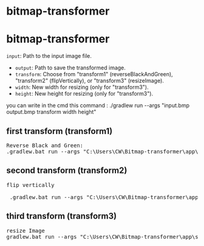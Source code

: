 # bitmap-transformer

# bitmap-transformer



`input`: Path to the input image file.
- `output`: Path to save the transformed image.
- `transform`: Choose from "transform1" (reverseBlackAndGreen), "transform2" (flipVertically), or "transform3" (resizeImage).
- `width`: New width for resizing (only for "transform3").
- `height`: New height for resizing (only for "transform3").



you can write in the cmd this command :
./gradlew run --args "input.bmp output.bmp transform width height"
## first transform (transform1)
<pre>
Reverse Black and Green:
.gradlew.bat run --args "C:\Users\CW\Bitmap-transformer\app\src\main\resources\JavaLogo.bmp   C:\Users\CW\Bitmap-transformer\app\src\main\resources\JavaLogoEdit.bmp transform1 0 0"
</pre>
## second transform (transform2)
<pre>
flip vertically

 .gradlew.bat run --args "C:\Users\CW\Bitmap-transformer\app\src\main\resources\JavaLogo.bmp   C:\Users\CW\Bitmap-transformer\app\src\main\resources\JavaLogoEdit.bmp transform2 0 0"
</pre>

## third transform (transform3)
<pre>
resize Image
gradlew.bat run --args "C:\Users\CW\Bitmap-transformer\app\src\main\resources\JavaLogo.bmp   C:\Users\CW\Bitmap-transformer\app\src\main\resources\JavaLogoEdit.bmp transform3 0 0"
</pre>










